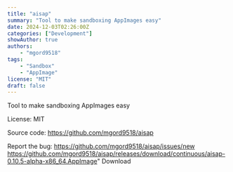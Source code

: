 ```yaml
---
title: "aisap"
summary: "Tool to make sandboxing AppImages easy"
date: 2024-12-03T02:26:00Z
categories: ["Development"]
showAuthor: true
authors:
    - "mgord9518"
tags: 
    - "Sandbox"
    - "AppImage"
license: "MIT"
draft: false
---
```


Tool to make sandboxing AppImages easy

License: MIT

Source code: <https://github.com/mgord9518/aisap>

Report the bug: <https://github.com/mgord9518/aisap/issues/new>  
https://github.com/mgord9518/aisap/releases/download/continuous/aisap-0.10.5-alpha-x86_64.AppImage" 
Download
